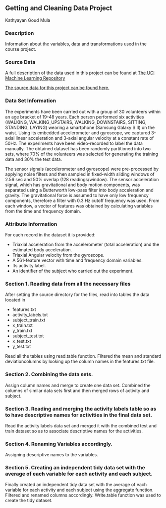 ## Getting and Cleaning Data Project

Kathyayan Goud Mula

### Description
Information about the variables, data and transformations used in the course project.

### Source Data
A full description of the data used in this project can be found at [The UCI Machine Learning Repository](http://archive.ics.uci.edu/ml/datasets/Human+Activity+Recognition+Using+Smartphones)

[The source data for this project can be found here.](https://d396qusza40orc.cloudfront.net/getdata%2Fprojectfiles%2FUCI%20HAR%20Dataset.zip)

### Data Set Information
The experiments have been carried out with a group of 30 volunteers within an age bracket of 19-48 years. Each person performed six activities (WALKING, WALKING_UPSTAIRS, WALKING_DOWNSTAIRS, SITTING, STANDING, LAYING) wearing a smartphone (Samsung Galaxy S II) on the waist. Using its embedded accelerometer and gyroscope, we captured 3-axial linear acceleration and 3-axial angular velocity at a constant rate of 50Hz. The experiments have been video-recorded to label the data manually. The obtained dataset has been randomly partitioned into two sets, where 70% of the volunteers was selected for generating the training data and 30% the test data. 

The sensor signals (accelerometer and gyroscope) were pre-processed by applying noise filters and then sampled in fixed-width sliding windows of 2.56 sec and 50% overlap (128 readings/window). The sensor acceleration signal, which has gravitational and body motion components, was separated using a Butterworth low-pass filter into body acceleration and gravity. The gravitational force is assumed to have only low frequency components, therefore a filter with 0.3 Hz cutoff frequency was used. From each window, a vector of features was obtained by calculating variables from the time and frequency domain.

### Attribute Information
For each record in the dataset it is provided: 
- Triaxial acceleration from the accelerometer (total acceleration) and the estimated body acceleration. 
- Triaxial Angular velocity from the gyroscope. 
- A 561-feature vector with time and frequency domain variables. 
- Its activity label. 
- An identifier of the subject who carried out the experiment.

### Section 1. Reading data from all the necessary files
After setting the source directory for the files, read into tables the data located in
- features.txt
- activity_labels.txt
- subject_train.txt
- x_train.txt
- y_train.txt
- subject_test.txt
- x_test.txt
- y_test.txt

Read all the tables using read.table function. Filtered the mean and standard deviationcolumns by looking up the column names in the features.txt file. 


### Section 2. Combining the data sets.
Assign column names and merge to create one data set. Combined the columns of similar data sets first and then merged rows of activity and subject. 

### Section 3. Reading and merging the activity labels table so as to have descriptive names for activities in the final data set.
Read the activity labels data set and merged it with the combined test and train dataset so as to associate descriptive names for the activities.


### Section 4. Renaming Variables accordingly.
Assigning descriptive names to the variables.

### Section 5. Creating an independent tidy data set with the average of each variable for each activity and each subject. 
Finally created an independent tidy data set with the average of each variable for each activity and each subject using the aggregate function. Filtered and renamed columns accordingly.
Write.table function was used to create the tidy dataset. 

